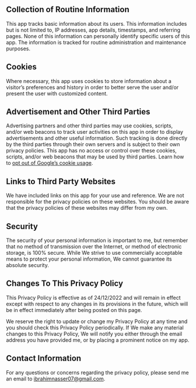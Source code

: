 ## Collection of Routine Information

This app tracks basic information about its users. This information includes but is not limited to, IP addresses, app details, timestamps, and referring pages. None of this information can personally identify specific users of this app. The information is tracked for routine administration and maintenance purposes.


## Cookies

Where necessary, this app uses cookies to store information about a visitor’s preferences and history in order to better serve the user and/or present the user with customized content.


## Advertisement and Other Third Parties

Advertising partners and other third parties may use cookies, scripts, and/or web beacons to track user activities on this app in order to display advertisements and other useful information. Such tracking is done directly by the third parties through their own servers and is subject to their own privacy policies. This app has no access or control over these cookies, scripts, and/or web beacons that may be used by third parties. Learn how to [opt out of Google’s cookie usage](http://www.google.com/privacy_ads.html).


## Links to Third Party Websites

We have included links on this app for your use and reference. We are not responsible for the privacy policies on these websites. You should be aware that the privacy policies of these websites may differ from my own.


## Security

The security of your personal information is important to me, but remember that no method of transmission over the Internet, or method of electronic storage, is 100% secure. While We strive to use commercially acceptable means to protect your personal information, We cannot guarantee its absolute security.


## Changes To This Privacy Policy

This Privacy Policy is effective as of 24/12/2022 and will remain in effect except with respect to any changes in its provisions in the future, which will be in effect immediately after being posted on this page.

We reserve the right to update or change my Privacy Policy at any time and you should check this Privacy Policy periodically. If We make any material changes to this Privacy Policy, We will notify you either through the email address you have provided me, or by placing a prominent notice on my app.


## Contact Information

For any questions or concerns regarding the privacy policy, please send me an email to ibrahimnasser07@gmail.com.
